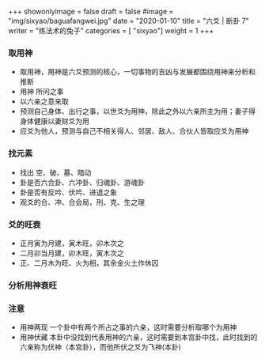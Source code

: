 +++
showonlyimage = false
draft = false
#image = "img/sixyao/baguafangwei.jpg"
date = "2020-01-10"
title = "六爻 | 断卦 7"
writer = "练法术的兔子"
categories = [ "sixyao"]
weight = 1
+++

### 取用神
- 取用神，用神是六爻预测的核心，一切事物的吉凶与发展都围绕用神来分析和推断
- 用神 所问之事
- 以六亲之意来取
- 预测自己身体、出行之事，以世爻为用神，除此之外以六亲所主为用；妻子得身体健康以妻财爻为用
- 应爻为他人，预测与自己不相关得人、邻居、敌人、合伙人皆取应爻为用神

### 找元素
- 找出 空、破、墓、暗动
- 卦是否六合卦、六冲卦、归魂卦、游魂卦
- 卦是否有反吟、伏吟、进退之象
- 观爻的合、冲、合会局，刑、克、生之理

### 爻的旺衰
- 正月寅为月建，寅木旺，卯木次之
- 二月卯当月建，卯木旺，寅木次之
- 正、二月木为旺、火为相，其余金火土作休囚


### 分析用神衰旺

### 注意
- 用神两现 一个卦中有两个所占之事的六亲，这时需要分析取哪个为用神
- 用神伏藏 本卦中没找到代表用神的六亲，这时需要到本宫卦中找，此时找到的六亲称为伏神（本宫卦），而他所伏之爻为飞神(本卦)
